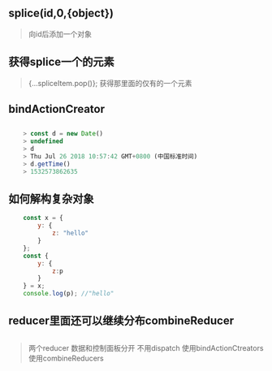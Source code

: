 ## splice(id,0,{object})
> 向id后添加一个对象

## 获得splice一个的元素
> {...spliceItem.pop()};
> 获得那里面的仅有的一个元素

## bindActionCreator


##
```js
    > const d = new Date()
    > undefined
    > d
    > Thu Jul 26 2018 10:57:42 GMT+0800 (中国标准时间)
    > d.getTime()
    > 1532573862635
```


## 如何解构复杂对象
```js
    const x = {
        y: {
            z: "hello"
        }
    };
    const {
        y: {
            z:p
        }
    } = x;
    console.log(p); //"hello"
```

## reducer里面还可以继续分布combineReducer



##
> 两个reducer 数据和控制面板分开
> 不用dispatch 使用bindActionCtreators
> 使用combineReducers